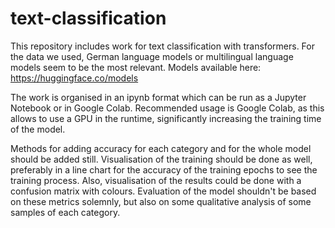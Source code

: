 # text-classification
This repository includes work for text classification with transformers. 
For the data we used, German language models or multilingual language models seem to be the most relevant. Models available here: https://huggingface.co/models

The work is organised in an ipynb format which can be run as a Jupyter Notebook or in Google Colab. 
Recommended usage is Google Colab, as this allows to use a GPU in the runtime, significantly increasing the training time of the model.

Methods for adding accuracy for each category and for the whole model should be added still. Visualisation of the training should be done as well, preferably in a line chart for the accuracy of the training epochs to see the training process. Also, visualisation of the results could be done with a confusion matrix with colours. Evaluation of the model shouldn't be based on these metrics solemnly, but also on some qualitative analysis of some samples of each category.
